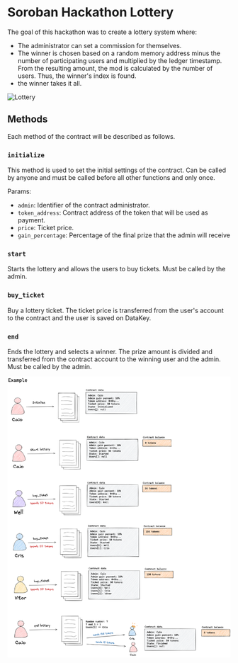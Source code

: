 # Soroban Hackathon Lottery

The goal of this hackathon was to create a lottery system where:

- The administrator can set a commission for themselves.
- The winner is chosen based on a random memory address minus the number of participating users and multiplied by the ledger timestamp. From the resulting amount, the mod is calculated by the number of users. Thus, the winner's index is found.
- the winner takes it all.

![Lottery](images/lottery-contract.png)

## Methods

Each method of the contract will be described as follows.

### `initialize`

This method is used to set the initial settings of the contract. Can be called by anyone and must be called before all other functions and only once.

Params:

- `admin`: Identifier of the contract administrator.
- `token_address`: Contract address of the token that will be used as payment.
- `price`: Ticket price.
- `gain_percentage`: Percentage of the final prize that the admin will receive

### `start`

Starts the lottery and allows the users to buy tickets. Must be called by the admin.

### `buy_ticket`

Buy a lottery ticket. The ticket price is transferred from the user's account to the contract and the user is saved on DataKey.

### `end`

Ends the lottery and selects a winner. The prize amount is divided and transferred from the contract account to the winning user and the admin. Must be called by the admin.

![Lottery Example](images/lottery-example.png)
